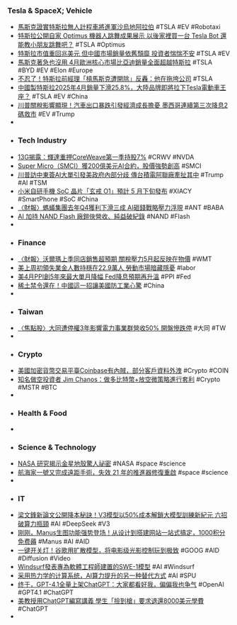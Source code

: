 ### Tesla & SpaceX; Vehicle
- [馬斯克證實特斯拉無人計程車將進軍沙烏地阿拉伯](https://www.inside.com.tw/article/38463-tesla-robotaxi-saudi-arabia-elon-musk) #TSLA #EV #Robotaxi
- [特斯拉公開自家 Optimus 機器人跳舞成果展示 以後家裡買一台 Tesla Bot 還能教小朋友跳舞吧？](https://news.gamme.com.tw/1771313) #TSLA #Optimus
- [特斯拉市值重回兆美元 但中國市場銷量依舊頹靡 投資者惴惴不安](https://search.app/ynBDK) #TSLA #EV
- [馬斯克著急也沒用 4月歐洲核心市場比亞迪銷量全面超越特斯拉](https://www.chinatimes.com/realtimenews/20250515005557-260409) #TSLA #BYD #EV #Elon #Europe
- [不忍了！特斯拉前經理「槓馬斯克遭開除」反轟：他在拖垮公司](https://www.setn.com/News.aspx?NewsID=1656275) #TSLA
- [中國製特斯拉2025年4月銷量下滑25.8%，大陸品牌即將拉下Tesla電動車王座？](https://cars.tvbs.com.tw/car-news/254995) #TSLA #EV #China
- [川普關稅影響顯現！汽車出口暴跌引發經濟成長擔憂 墨西哥連續第三次降息2碼救市](https://search.app/Cpm4G) #EV #Trump
-
- ### Tech Industry
- [13G揭露：輝達重押CoreWeave第一季持股7%](https://search.app/uXorA) #CRWV #NVDA
- [Super Micro（SMCI）獲200億美元AI合約，股價強勢創高](https://search.app/JU4rE) #SMCI
- [川普訪中東簽AI大單引發美政府內部分歧 傳台積電阿聯廠牽扯其中](https://udn.com/news/story/6813/8743419) #Trump #AI #TSM
- [小米自研手機 SoC 晶片「玄戒 O1」預計 5 月下旬發布](https://search.app/oxUV6) #XIACY #SmartPhone #SoC #China
- [〈財報〉螞蟻集團去年Q4獲利下滑三成 AI砸錢戰略壓力浮現](https://search.app/CH8p6) #ANT #BABA
- [AI 加持 NAND Flash 廠鎧俠營收、純益破紀錄](https://finance.technews.tw/2025/05/16/kioxia-consolidated-financial-results-for-the-fiscal-year-ended-march-31-2025/) #NAND #Flash
-
- ### Finance
- [〈財報〉沃爾瑪上季同店銷售超預期 關稅壓力5月起反映在物價](https://search.app/5EbCy) #WMT
- [美上周初領失業金人數持穩在22.9萬人 勞動市場暗藏隱憂](https://search.app/gdyvk) #labor
- [美4月PPI創5年來最大單月降幅 Fed降息預期再升溫](https://search.app/tVohZ) #PPI #Fed
- [稀土禁令還在！中國這一招讓美國防工業心驚](https://search.app/6f4JD) #China
-
- ### Taiwan
- [〈焦點股〉大同遭停權3年影響電力事業群營收50% 開盤慘跌停](https://search.app/Ab2NT) #大同 #TW
-
- ### Crypto
- [美國加密貨幣交易平臺Coinbase有內賊，部分客戶資料外洩](https://search.app/Ucidr) #Crypto #COIN
- [知名做空投資者 Jim Chanos：做多比特幣+放空微策略進行套利](https://abmedia.io/jim-chanos-cnbc-interview-suggests-long-bitcoin-and-short-mstr) #Crypto #MSTR #BTC
-
- ### Health & Food
-
- ### Science & Technology
- [NASA 研究揭示金星地殼驚人祕密](https://search.app/P8ehL) #NASA #space #science
- [航海家一號又完成遠距手術，失效 21 年的推進器修復重啟](https://technews.tw/2025/05/16/voyager-1-primary-roll-thruster/) #space #science
-
- ### IT
- [梁文鋒新論文公開降本秘訣！V3模型以50%成本解鎖大模型訓練新紀元 六招破算力瓶頸](https://search.app/wLSTV) #AI #DeepSeek #V3
- [刚刚，Manus生图功能强势登场！从设计到搭建网站一站式搞定，1000积分免费薅](https://www.jiqizhixin.com/articles/2025-05-16-5) #Manus #AI #AID
- [一键开关灯！谷歌用扩散模型，将电影级光影控制玩到极致](https://www.jiqizhixin.com/articles/2025-05-16-4) #GOOG #AID #Diffusion #Video
- [Windsurf發表專為軟體工程師建置的SWE-1模型](https://www.ithome.com.tw/news/168980) #AI #Windsurf
- [采用热力学的计算系统，AI算力提升的另一种替代方式](https://www.jiqizhixin.com/articles/2025-05-16-7) #AI #SPU
- [终于，GPT-4.1全量上架ChatGPT：大家都看好我，偏偏我也争气](https://www.jiqizhixin.com/articles/2025-05-15-22) #OpenAI #GPT4.1 #ChatGPT
- [美教授用ChatGPT編寫講義 學生「撿到槍」要求退還8000美元學費](https://search.app/YExRq) #ChatGPT
-